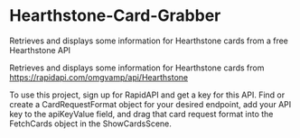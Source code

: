 # Hearthstone-Card-Grabber
 Retrieves and displays some information for Hearthstone cards from a free Hearthstone API

Retrieves and displays some information for Hearthstone cards from https://rapidapi.com/omgvamp/api/Hearthstone 

To use this project, sign up for RapidAPI and get a key for this API. Find or create a CardRequestFormat object for your desired endpoint, add your API key to the apiKeyValue field, and drag that card request format into the FetchCards object in the ShowCardsScene.
